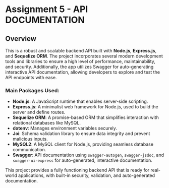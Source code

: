 # Assignment 5 - API DOCUMENTATION

## Overview

This is a robust and scalable backend API built with **Node.js**, **Express.js**, and **Sequelize ORM**. The project incorporates several modern development tools and libraries to ensure a high level of performance, maintainability, and security. Additionally, the app utilizes Swagger for auto-generating interactive API documentation, allowing developers to explore and test the API endpoints with ease.

### Main Packages Used:

- **Node.js**: A JavaScript runtime that enables server-side scripting.
- **Express.js**: A minimalist web framework for Node.js, used to build the server and define routes.
- **Sequelize ORM**: A promise-based ORM that simplifies interaction with relational databases like MySQL.
- **dotenv**: Manages environment variables securely.
- **Joi**: Schema validation library to ensure data integrity and prevent malicious inputs.
- **MySQL2**: A MySQL client for Node.js, providing seamless database communication.
- **Swagger**: API documentation using `swagger-autogen`, `swagger-jsdoc`, and `swagger-ui-express` for auto-generated, interactive documentation.

This project provides a fully functioning backend API that is ready for real-world applications, with built-in security, validation, and auto-generated documentation.
